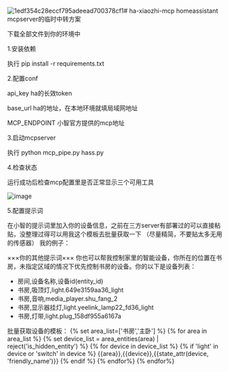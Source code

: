 ![1edf354c28eccf795adeead700378cf1](https://github.com/user-attachments/assets/2641133e-78b5-4000-b602-a49303cf8ecc)# ha-xiaozhi-mcp
homeassistant mcpserver的临时中转方案

下载全部文件到你的环境中

1.安装依赖

  执行 pip install -r requirements.txt
  
2.配置conf

  api_key ha的长效token
  
  base_url ha的地址，在本地环境就填局域网地址
  
  MCP_ENDPOINT 小智官方提供的mcp地址

  
3.启动mcpserver

  执行 python mcp_pipe.py hass.py

4.检查状态

运行成功后检查mcp配置里是否正常显示三个可用工具

![image](https://github.com/user-attachments/assets/0094b793-3e5d-4dd2-b7ea-0db48c5aa65e)


5.配置提示词

在小智的提示词里加入你的设备信息，之前在三方server有部署过的可以直接粘贴，没整理过得可以用我这个模板去批量获取一下
（尽量精简，不要贴太多无用的传感器）
我的例子：

×××你的其他提示词×××
你也可以帮我控制家里的智能设备，你所在的位置在书房，未指定区域的情况下优先控制书房的设备。你的以下是设备列表：
- 房间,设备名称,设备id(entity_id)
- 书房,吸顶灯,light.649e3159aa36_light
- 书房,音响,media_player.shu_fang_2
- 书房,显示器挂灯,light.yeelink_lamp22_fd36_light
- 书房,灯带,light.plug_158df955a6167a


批量获取设备的模板：
{% set area_list=['书房','主卧'] %}
{% for area in area_list %}
{% set device_list = area_entities(area) | reject('is_hidden_entity') %}
{% for device in device_list %}
{% if 'light' in device or 'switch' in device %}
{{area}},{{device}},{{state_attr(device, 'friendly_name')}}
{% endif %}
{% endfor%}
{% endfor%}
